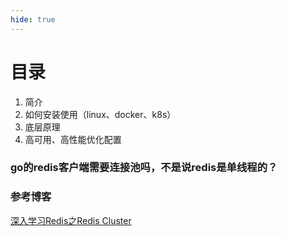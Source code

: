 ```yaml
---
hide: true
---
```

# 目录

1. 简介
2. 如何安装使用（linux、docker、k8s）
3. 底层原理
4. 高可用、高性能优化配置


### go的redis客户端需要连接池吗，不是说redis是单线程的？

### 参考博客

[深入学习Redis之Redis Cluster](https://segmentfault.com/a/1190000038771812)